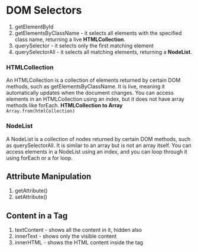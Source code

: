 # DOM Selectors
1. getElementById
2. getElementsByClassName - it selects all elements with the specified class name, returning a live **HTMLCollection**.
3. querySelector - it selects only the first matching element
4. querySelectorAll - it selects all matching elements, returning a **NodeList**.

### HTMLCollection
An HTMLCollection is a collection of elements returned by certain DOM methods, such as getElementsByClassName. It is live, meaning it automatically updates when the document changes. You can access elements in an HTMLCollection using an index, but it does not have array methods like forEach.
**HTMLCollection to Array** ```Array.from(htmlCollection)```

### NodeList
A NodeList is a collection of nodes returned by certain DOM methods, such as querySelectorAll. It is similar to an array but is not an array itself. You can access elements in a NodeList using an index, and you can loop through it using forEach or a for loop.


## Attribute Manipulation
1. getAttribute()
2. setAttribute()

## Content in a Tag
1. textContent - shows all the content in it, hidden also
2. innerText - shows only the visible content
3. innerHTML - shows the HTML content inside the tag
